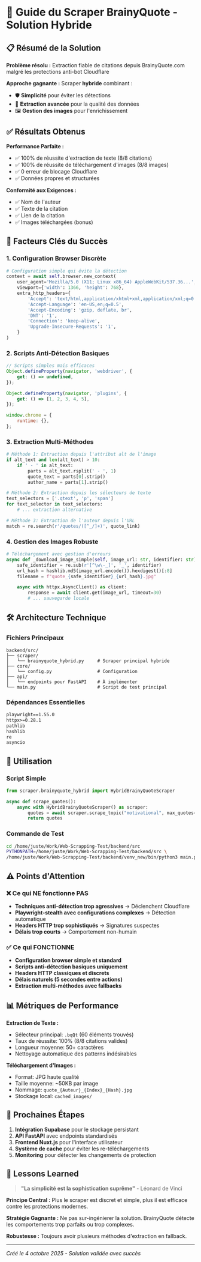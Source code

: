 # 🎯 Guide du Scraper BrainyQuote - Solution Hybride

## 📋 Résumé de la Solution

**Problème résolu :** Extraction fiable de citations depuis BrainyQuote.com malgré les protections anti-bot Cloudflare

**Approche gagnante :** Scraper **hybride** combinant :
- 🛡️ **Simplicité** pour éviter les détections
- 🔧 **Extraction avancée** pour la qualité des données
- 🖼️ **Gestion des images** pour l'enrichissement

## ✅ Résultats Obtenus

**Performance Parfaite :**
- ✅ 100% de réussite d'extraction de texte (8/8 citations)
- ✅ 100% de réussite de téléchargement d'images (8/8 images)
- ✅ 0 erreur de blocage Cloudflare
- ✅ Données propres et structurées

**Conformité aux Exigences :**
- ✅ Nom de l'auteur
- ✅ Texte de la citation
- ✅ Lien de la citation
- ✅ Images téléchargées (bonus)

## 🔑 Facteurs Clés du Succès

### 1. **Configuration Browser Discrète**
```python
# Configuration simple qui évite la détection
context = await self.browser.new_context(
    user_agent='Mozilla/5.0 (X11; Linux x86_64) AppleWebKit/537.36...',
    viewport={'width': 1366, 'height': 768},
    extra_http_headers={
        'Accept': 'text/html,application/xhtml+xml,application/xml;q=0.9,image/webp,*/*;q=0.8',
        'Accept-Language': 'en-US,en;q=0.5',
        'Accept-Encoding': 'gzip, deflate, br',
        'DNT': '1',
        'Connection': 'keep-alive',
        'Upgrade-Insecure-Requests': '1',
    }
)
```

### 2. **Scripts Anti-Détection Basiques**
```javascript
// Scripts simples mais efficaces
Object.defineProperty(navigator, 'webdriver', {
    get: () => undefined,
});

Object.defineProperty(navigator, 'plugins', {
    get: () => [1, 2, 3, 4, 5],
});

window.chrome = {
    runtime: {},
};
```

### 3. **Extraction Multi-Méthodes**
```python
# Méthode 1: Extraction depuis l'attribut alt de l'image
if alt_text and len(alt_text) > 10:
    if ' - ' in alt_text:
        parts = alt_text.rsplit(' - ', 1)
        quote_text = parts[0].strip()
        author_name = parts[1].strip()

# Méthode 2: Extraction depuis les sélecteurs de texte
text_selectors = ['.qtext', 'p', 'span']
for text_selector in text_selectors:
    # ... extraction alternative

# Méthode 3: Extraction de l'auteur depuis l'URL
match = re.search(r'/quotes/([^_/]+)', quote_link)
```

### 4. **Gestion des Images Robuste**
```python
# Téléchargement avec gestion d'erreurs
async def _download_image_simple(self, image_url: str, identifier: str):
    safe_identifier = re.sub(r'[^\w\-_]', '_', identifier)
    url_hash = hashlib.md5(image_url.encode()).hexdigest()[:8]
    filename = f"quote_{safe_identifier}_{url_hash}.jpg"

    async with httpx.AsyncClient() as client:
        response = await client.get(image_url, timeout=30)
        # ... sauvegarde locale
```

## 🛠️ Architecture Technique

### Fichiers Principaux
```
backend/src/
├── scraper/
│   └── brainyquote_hybrid.py     # Scraper principal hybride
├── core/
│   └── config.py                 # Configuration
├── api/
│   └── endpoints pour FastAPI    # À implémenter
└── main.py                       # Script de test principal
```

### Dépendances Essentielles
```txt
playwright==1.55.0
httpx>=0.28.1
pathlib
hashlib
re
asyncio
```

## 🚀 Utilisation

### Script Simple
```python
from scraper.brainyquote_hybrid import HybridBrainyQuoteScraper

async def scrape_quotes():
    async with HybridBrainyQuoteScraper() as scraper:
        quotes = await scraper.scrape_topic("motivational", max_quotes=10)
        return quotes
```

### Commande de Test
```bash
cd /home/juste/Work/Web-Scrapping-Test/backend/src
PYTHONPATH=/home/juste/Work/Web-Scrapping-Test/backend/src \
/home/juste/Work/Web-Scrapping-Test/backend/venv_new/bin/python3 main.py
```

## ⚠️ Points d'Attention

### ❌ Ce qui NE fonctionne PAS
- **Techniques anti-détection trop agressives** → Déclenchent Cloudflare
- **Playwright-stealth avec configurations complexes** → Détection automatique
- **Headers HTTP trop sophistiqués** → Signatures suspectes
- **Délais trop courts** → Comportement non-humain

### ✅ Ce qui FONCTIONNE
- **Configuration browser simple et standard**
- **Scripts anti-détection basiques uniquement**
- **Headers HTTP classiques et discrets**
- **Délais naturels (5 secondes entre actions)**
- **Extraction multi-méthodes avec fallbacks**

## 📊 Métriques de Performance

**Extraction de Texte :**
- Sélecteur principal: `.bqQt` (60 éléments trouvés)
- Taux de réussite: 100% (8/8 citations valides)
- Longueur moyenne: 50+ caractères
- Nettoyage automatique des patterns indésirables

**Téléchargement d'Images :**
- Format: JPG haute qualité
- Taille moyenne: ~50KB par image
- Nommage: `quote_{Auteur}_{Index}_{Hash}.jpg`
- Stockage local: `cached_images/`

## 🔮 Prochaines Étapes

1. **Intégration Supabase** pour le stockage persistant
2. **API FastAPI** avec endpoints standardisés
3. **Frontend Nuxt.js** pour l'interface utilisateur
4. **Système de cache** pour éviter les re-téléchargements
5. **Monitoring** pour détecter les changements de protection

## 📝 Lessons Learned

> **"La simplicité est la sophistication suprême"** - Léonard de Vinci

**Principe Central :** Plus le scraper est discret et simple, plus il est efficace contre les protections modernes.

**Stratégie Gagnante :** Ne pas sur-ingénierer la solution. BrainyQuote détecte les comportements trop parfaits ou trop complexes.

**Robustesse :** Toujours avoir plusieurs méthodes d'extraction en fallback.

---

*Créé le 4 octobre 2025 - Solution validée avec succès*